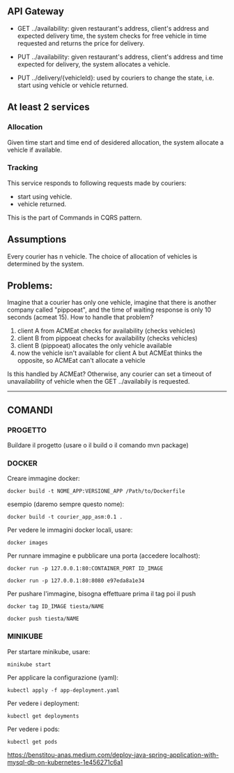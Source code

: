 ## API Gateway
* GET ../availability: given restaurant's address, client's address and expected delivery time, the system checks for free vehicle in time requested and returns the price for delivery.

* PUT ../availability: given restaurant's address, client's address and time expected for delivery, the system allocates a vehicle.

* PUT ../delivery/{vehicleId}: used by couriers to change the state, i.e. start using vehicle or vehicle returned.

## At least 2 services

### Allocation
Given time start and time end of desidered allocation, the system allocate a vehicle if available.

### Tracking

This service responds to following requests made by couriers:
* start using vehicle.
* vehicle returned.

This is the part of Commands in CQRS pattern.

## Assumptions
Every courier has n vehicle.
The choice of allocation of vehicles is determined by the system.

## Problems:
Imagine that a courier has only one vehicle,
imagine that there is another company called "pippoeat", and the time of waiting response is only 10 seconds (acmeat 15).
How to handle that problem?
1. client A from ACMEat checks for availability (checks vehicles)
2. client B from pippoeat checks for availability (checks vehicles) 
3. client B (pippoeat) allocates the only vehicle available
4. now the vehicle isn't available for client A but ACMEat thinks the opposite, so ACMEat can't allocate a vehicle

Is this handled by ACMEat? 
Otherwise, any courier can set a timeout of unavailability of vehicle when the GET ../availabily is requested.


---

## COMANDI

### PROGETTO

Buildare il progetto
(usare o il build o il comando mvn package)

### DOCKER

Creare immagine docker:

    docker build -t NOME_APP:VERSIONE_APP /Path/to/Dockerfile

esempio (daremo sempre questo nome):

    docker build -t courier_app_asm:0.1 .

Per vedere le immagini docker locali, usare:

    docker images

Per runnare immagine e pubblicare una porta (accedere localhost):

    docker run -p 127.0.0.1:80:CONTAINER_PORT ID_IMAGE

    docker run -p 127.0.0.1:80:8080 e97eda8a1e34

Per pushare l'immagine, bisogna effettuare prima il tag poi il push

    docker tag ID_IMAGE tiesta/NAME

    docker push tiesta/NAME

### MINIKUBE
Per startare minikube, usare:

    minikube start

Per applicare la configurazione (yaml):

    kubectl apply -f app-deployment.yaml

Per vedere i deployment:

    kubectl get deployments

Per vedere i pods: 
    
    kubectl get pods


https://benstitou-anas.medium.com/deploy-java-spring-application-with-mysql-db-on-kubernetes-1e456271c6a1

